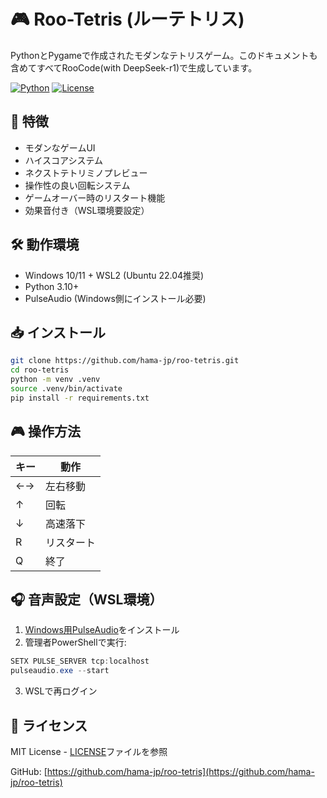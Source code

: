 # 🎮 Roo-Tetris (ルーテトリス)

PythonとPygameで作成されたモダンなテトリスゲーム。このドキュメントも含めてすべてRooCode(with DeepSeek-r1)で生成しています。

[![Python](https://img.shields.io/badge/Python-3.10%2B-blue.svg)](https://python.org)
[![License](https://img.shields.io/badge/License-MIT-green.svg)](LICENSE)

## 🚀 特徴
- モダンなゲームUI
- ハイスコアシステム
- ネクストテトリミノプレビュー
- 操作性の良い回転システム
- ゲームオーバー時のリスタート機能
- 効果音付き（WSL環境要設定）

## 🛠 動作環境
- Windows 10/11 + WSL2 (Ubuntu 22.04推奨)
- Python 3.10+
- PulseAudio (Windows側にインストール必要)

## 📥 インストール
```bash
git clone https://github.com/hama-jp/roo-tetris.git
cd roo-tetris
python -m venv .venv
source .venv/bin/activate
pip install -r requirements.txt
```

## 🎮 操作方法
| キー | 動作 |
|------|------|
| ←→   | 左右移動 |
| ↑    | 回転 |
| ↓    | 高速落下 |
| R    | リスタート |
| Q    | 終了 |

## 🎧 音声設定（WSL環境）
1. [Windows用PulseAudio](https://www.freedesktop.org/wiki/Software/PulseAudio/Ports/Windows/)をインストール
2. 管理者PowerShellで実行:
```powershell
SETX PULSE_SERVER tcp:localhost
pulseaudio.exe --start
```
3. WSLで再ログイン

## 📜 ライセンス
MIT License - [LICENSE](LICENSE)ファイルを参照

GitHub: [https://github.com/hama-jp/roo-tetris](https://github.com/hama-jp/roo-tetris)
